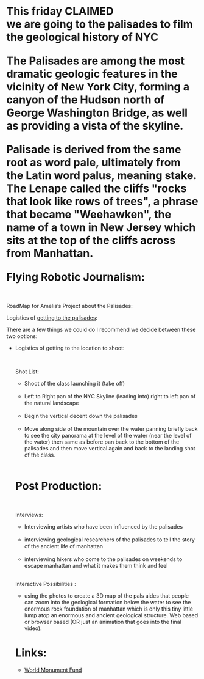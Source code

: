 <head><html>
<head>
	<title>Amelia's Roadmap</title>
	   <link href="roadmap.css" media="all" rel="stylesheet" type="text/css"/>
</head>

<body>
<h1>This friday CLAIMED <br>
we are going to the palisades to film the geological history of NYC
<br><p>
The Palisades are among the most dramatic geologic features in the vicinity of New York City, forming a canyon of the Hudson north of George Washington Bridge, as well as providing a vista of the skyline.

Palisade is derived from the same root as word pale, ultimately from the Latin word palus, meaning stake. The Lenape called the cliffs "rocks that look like rows of trees", a phrase that became "Weehawken", the name of a town in New Jersey which sits at the top of the cliffs across from Manhattan.</p>
Flying Robotic Journalism:</h1>
<br>
<p>RoadMap for Amelia’s Project about the Palisades:</b>

<p>Logistics of <a href="http://www.njpalisades.org/parkway.html">getting to the palisades</a>:</p>
There are a few things we could do I recommend we decide between these two options:
<ul>
	<li>

<p>Logistics of getting to the location to shoot:</p>
<br>
<p>Shot List:</p>
<ul>
<li>Shoot of the class launching it (take off)</li>
<br>
<li>Left to Right pan of the NYC Skyline
   (leading into)
   right to left pan of the natural landscape </li>
<br>
<li>Begin the vertical decent down the palisades</li>
<br>
<li>Move along side of the mountain over the water panning briefly back to see the city   panorama at the level of the water (near the level of the water) then same as before pan back to the bottom of the palisades and then move vertical again and back to the landing shot of the class.</li>
<br></ul>

<h1>Post Production:</h1>
<br>
<p>Interviews:</p>
<ul>
<li>Interviewing artists who have been influenced by the palisades</li>
<br>
<li>interviewing geological researchers of the palisades to tell the story of the ancient life of manhattan</li><br>
<li>interviewing hikers who come to the palisades on weekends to escape manhattan and what it makes them think and feel</li><br>
</ul>

<p>Interactive Possibilities :</p>
<ul><li>
using the photos to create a 3D map of the pals aides that people can zoom into the geological formation below the water to see the enormous rock foundation of manhattan which is only this tiny little lump atop an enormous and ancient geological structure.  Web based or browser based (OR just an animation that goes into the final video).</li></ul>

<h1>Links:</h1>
<ul>
	<li> <a href="http://www.wmf.org/project/cloisters-and-palisades">World Monument Fund</a>
</body>
</html>

